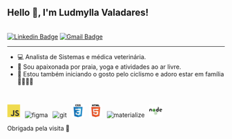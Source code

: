 <h2>Hello 👋, I'm Ludmylla Valadares!</h2>

<br/>[![Linkedin Badge](https://img.shields.io/badge/-LinkedIn-blue?style=flat-square&logo=Linkedin&logoColor=white&link=https://www.linkedin.com/in/ludmyllavaladaresdevfrontbackend/)](https://www.linkedin.com/in/ludmyllavaladaresdevfrontbackend/)
[![Gmail Badge](https://img.shields.io/badge/-Gmail-c14438?style=flat-square&logo=Gmail&logoColor=white&link=mailto:valadaresludmylla@gmail.com)](mailto:valadaresludmylla@gmail.com)



---
 - 💻 Analista de Sistemas e médica veterinária. 
 - 👙 Sou apaixonada por praia, yoga e atividades ao ar livre.
 - 🚴 Estou também iniciando o gosto pelo ciclismo e adoro estar em família 👨‍👩‍👦‍👦

<br/>

<p align="left"><img src="https://github.com/devicons/devicon/blob/master/icons/javascript/javascript-original.svg" alt="JS" width="30" height="30"/>  &ensp;<img src="https://www.vectorlogo.zone/logos/figma/figma-icon.svg" alt="figma" width="30" height="30"/> &ensp;<img src="https://www.vectorlogo.zone/logos/git-scm/git-scm-icon.svg" alt="git" width="30" height="30"/> &ensp;<img src="https://github.com/devicons/devicon/blob/master/icons/css3/css3-original-wordmark.svg" alt="css3" width="30" height="30"/> &ensp;<img src="https://github.com/devicons/devicon/blob/master/icons/html5/html5-original-wordmark.svg" alt="html5" width="30" height="30"/> &ensp;<img src="https://raw.githubusercontent.com/prplx/svg-logos/5585531d45d294869c4eaab4d7cf2e9c167710a9/svg/materialize.svg" alt="materialize" width="30" height="30"/> &ensp;<img src="https://github.com/devicons/devicon/blob/master/icons/nodejs/nodejs-original-wordmark.svg" alt="nodejs" width="30" height="30"/> &ensp;<img </p>


<br/>


  Obrigada pela visita 💜
